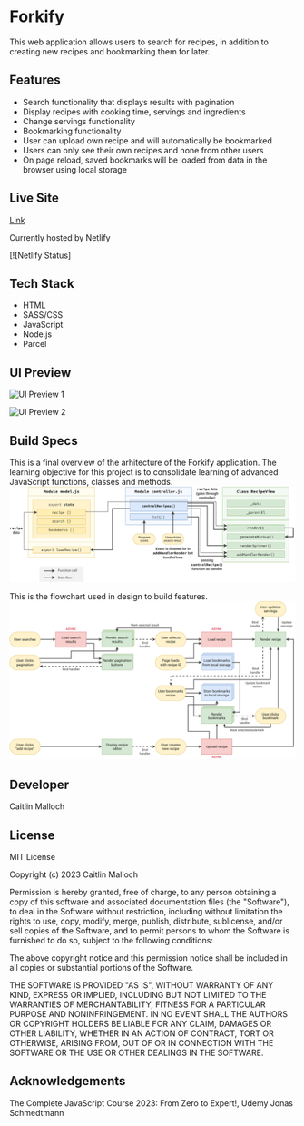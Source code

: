 # Forkify

This web application allows users to search for recipes, in addition to creating new recipes and bookmarking them for later.

## Features

- Search functionality that displays results with pagination
- Display recipes with cooking time, servings and ingredients
- Change servings functionality
- Bookmarking functionality
- User can upload own recipe and will automatically be bookmarked
- Users can only see their own recipes and none from other users
- On page reload, saved bookmarks will be loaded from data in the browser using local storage

## Live Site

[Link](https://)

Currently hosted by Netlify

[![Netlify Status]

## Tech Stack

- HTML
- SASS/CSS
- JavaScript
- Node.js
- Parcel

## UI Preview

![UI Preview 1]()

![UI Preview 2]()

## Build Specs

This is a final overview of the arhitecture of the Forkify application. The learning objective for this project is to consolidate learning of advanced JavaScript functions, classes and methods.
![Architecture Flowchart](./dev/forkify-architecture-recipe-loading.png)

This is the flowchart used in design to build features.
![Feature Flowchart](./dev/forkify-flowchart-part-3.png)

## Developer

Caitlin Malloch

## License

MIT License

Copyright (c) 2023 Caitlin Malloch

Permission is hereby granted, free of charge, to any person obtaining a copy of this software and associated documentation files (the "Software"), to deal in the Software without restriction, including without limitation the rights to use, copy, modify, merge, publish, distribute, sublicense, and/or sell copies of the Software, and to permit persons to whom the Software is furnished to do so, subject to the following conditions:

The above copyright notice and this permission notice shall be included in all copies or substantial portions of the Software.

THE SOFTWARE IS PROVIDED "AS IS", WITHOUT WARRANTY OF ANY KIND, EXPRESS OR IMPLIED, INCLUDING BUT NOT LIMITED TO THE WARRANTIES OF MERCHANTABILITY, FITNESS FOR A PARTICULAR PURPOSE AND NONINFRINGEMENT. IN NO EVENT SHALL THE AUTHORS OR COPYRIGHT HOLDERS BE LIABLE FOR ANY CLAIM, DAMAGES OR OTHER LIABILITY, WHETHER IN AN ACTION OF CONTRACT, TORT OR OTHERWISE, ARISING FROM, OUT OF OR IN CONNECTION WITH THE SOFTWARE OR THE USE OR OTHER DEALINGS IN THE SOFTWARE.

## Acknowledgements

The Complete JavaScript Course 2023: From Zero to Expert!, Udemy
Jonas Schmedtmann
